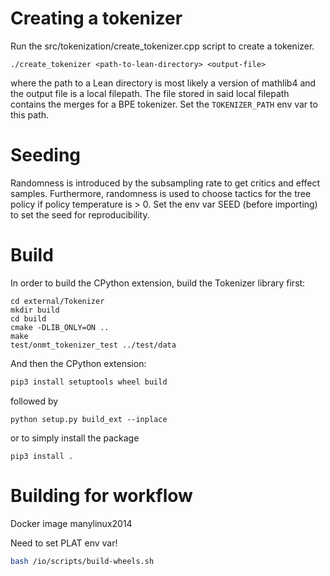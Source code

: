 
# Creating a tokenizer

Run the src/tokenization/create_tokenizer.cpp script to create a tokenizer.
```
./create_tokenizer <path-to-lean-directory> <output-file>
```
where the path to a Lean directory is most likely a version of mathlib4 and the output file is a local filepath.
The file stored in said local filepath contains the merges for a BPE tokenizer.
Set the `TOKENIZER_PATH` env var to this path.

# Seeding
Randomness is introduced by the subsampling rate to get critics and effect samples.
Furthermore, randomness is used to choose tactics for the tree policy if policy temperature is > 0.
Set the env var SEED (before importing) to set the seed for reproducibility.

# Build
In order to build the CPython extension, build the Tokenizer library first:
```
cd external/Tokenizer
mkdir build
cd build
cmake -DLIB_ONLY=ON ..
make
test/onmt_tokenizer_test ../test/data
```

And then the CPython extension:
```bash
pip3 install setuptools wheel build
```
followed by
```
python setup.py build_ext --inplace
```
or to simply install the package
```
pip3 install .
```


# Building for workflow
Docker image manylinux2014

Need to set PLAT env var!

```bash
bash /io/scripts/build-wheels.sh
```